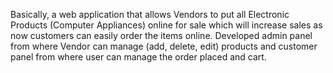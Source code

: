 Basically, a web application that allows Vendors to put all Electronic Products (Computer Appliances) online for sale which will increase sales as now customers can easily order the items online. Developed admin panel from where Vendor can manage (add, delete, edit) products and customer panel from where user can manage the order placed and cart.
